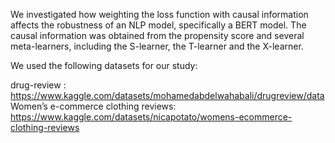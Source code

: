 We investigated how weighting the loss function with causal information affects the robustness of an NLP model, specifically a BERT model. The causal information was obtained from the propensity score and several meta-learners, including the S-learner, the T-learner and the X-learner.

We used the following datasets for our study:

drug-review : https://www.kaggle.com/datasets/mohamedabdelwahabali/drugreview/data
Women’s e-commerce clothing reviews: https://www.kaggle.com/datasets/nicapotato/womens-ecommerce-clothing-reviews


